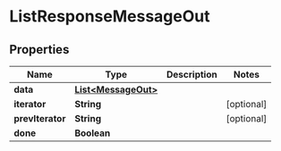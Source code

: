 

# ListResponseMessageOut


## Properties

| Name | Type | Description | Notes |
|------------ | ------------- | ------------- | -------------|
|**data** | [**List&lt;MessageOut&gt;**](MessageOut.md) |  |  |
|**iterator** | **String** |  |  [optional] |
|**prevIterator** | **String** |  |  [optional] |
|**done** | **Boolean** |  |  |



